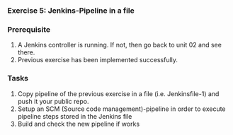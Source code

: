 ### Exercise 5: Jenkins-Pipeline in a file
###  Prerequisite
1. A Jenkins controller is running. If not, then go back to unit 02 and see there.
2. Previous exercise has been implemented successfully.
### Tasks
1. Copy pipeline of the previous exercise in a file (i.e. Jenkinsfile-1) and push it 
your public repo.
2. Setup an SCM (Source code management)-pipeline in order to execute pipeline steps 
stored in the Jenkins file
3. Build and check the new pipeline if works
